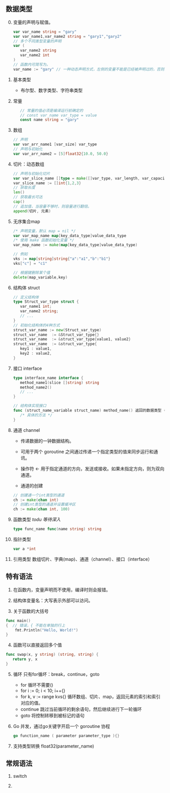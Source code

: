 
## 数据类型
0. 变量的声明与赋值。
   ```go
   var var_name string = "gary" 
   var var_name1,var_name2 string = "gary1","gary2"
   // 多个不同类型变量的声明
   var (
      var_name2 string
      var_name2 int
   )
   // 函数内可简写为。
   var_name := "gary" // 一种动态声明方式，左侧的变量不能是已经被声明过的，否则会导致编译错误，此方式只能在函数体中出现。
   ```

1. 基本类型
   - 布尔型、数字类型、字符串类型

2. 常量 
   ```go
      // 常量的值必须是编译运行前确定的
      // const var_name var_type = value
      const name string = "gary"
   ```

3. 数组
   ```go
   // 声明
   var var_arr_name1 [var_size] var_type
   // 声明与初始化
   var var_arr_name2 = [5]float32{10.0, 50.0}
   ```

4. 切片：动态数组
   ```go
   // 声明与初始化切片
   var var_slice_name []type = make([]var_type, var_length, var_capacity)
   var_slice_name := []int{1,2,3}
   // 获取长度
   len() 
   // 获取最长可达
   cap()
   // 追加值，当容量不够时，则容量进行翻倍。
   append(切片, 元素)
   ```

5. 无序集合map
   ```go
   /* 声明变量，默认 map = nil */
   var var_map_name map[key_data_type]value_data_type
   /* 使用 make 函数初始化变量 */
   var_map_name := make(map[key_data_type]value_data_type)

   // 例如
   vks := map[string]string{"a":"a1","b":"b1"}
   vks["c"] = "c1"

   // 根据键删除某个值 
   delete(map_variable,key)
   ```

6. 结构体 struct
   ```go
   // 定义结构体
   type Struct_var_type struct {
      var_name1 int;
      var_name2 string;
      // ...
   }
   // 初始化结构体的4种方式
   struct_var_name := new(Struct_var_type)
   struct_var_name  := &Struct_var_type{}
   struct_var_name  := &struct_var_type{value1, value2}
   struct_var_name  := &struct_var_type{
      key1 : value1,
      key2 : value2,
   }
   ```

7. 接口 interface
   ```go
   type interface_name interface {
      method_name1(slice []string) string
      method_name2()
      // ...
   }

   // 结构体实现接口
   func (struct_name_variable struct_name) method_name() 返回的数据类型 {
      /* 具体的方法 */
   }
   ```

7. 通道 channel
   - 传递数据的一钟数据结构。
   - 可用于两个 goroutine 之间通过传递一个指定类型的值来同步运行和通讯。
   - 操作符 <- 用于指定通道的方向，发送或接收。如果未指定方向，则为双向通道。

   - 通道的创建 
   ```go
   // 创建通一个int类型的通道
   ch := make(chan int) 
   // 创建int类型的通道并设置缓冲区
   ch := make(chan int, 100)
   ``` 

8. 函数类型 *todu 等待深入*
   ```go
   type func_name func(name string) string
   ```

9. 指针类型
   ```go
   var a *int
   ```

10. 引用类型
数组切片、字典(map)、通道（channel）、接口（interface）

## 特有语法
1. 在函数内，变量声明而不使用，编译时则会报错。

2. 结构体变量名：大写表示外部可以访问。

3. 关于函数的大括号
```go
func main()  
{  // 错误，{ 不能在单独的行上
    fmt.Println("Hello, World!")
}
```

4. 函数可以直接返回多个值
```go
func swap(x, y string) (string, string) {
   return y, x
}
```

5. 循环 只有for循坏：break，continue，goto
   - for 循环不需要()
   - for i := 0; i < 10; i++{}
   - for k, v := range kvs{} 循环数组、切片、map，返回元素的索引和索引对应的值。 
   - continue 跳过当前循环的剩余语句，然后继续进行下一轮循环
   - goto 将控制转移到被标记的语句

6. Go 并发，通过go关键字开启一个 goroutine 协程
   ```go
   go function_name ( parameter parameter_type ){}
   ```

7. 支持类型转换
float32(parameter_name)


## 常规语法
1. switch 

2. 











